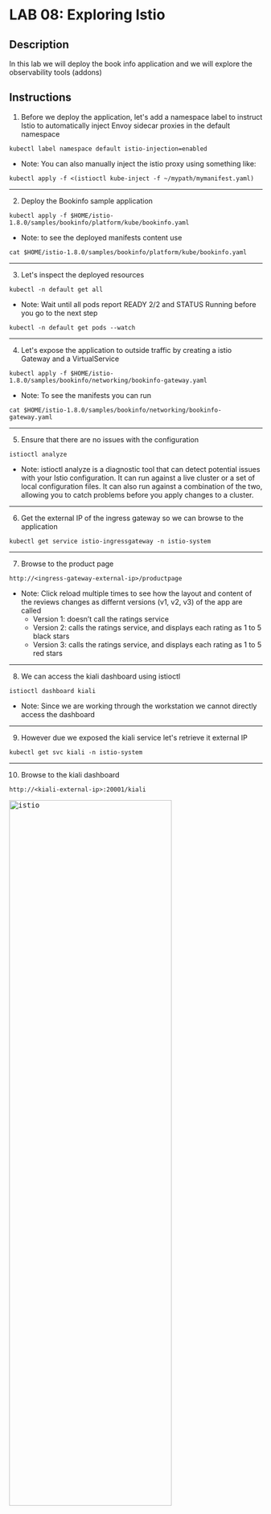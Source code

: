 # LAB 08: Exploring Istio

## Description

In this lab we will deploy the book info application and we will explore the observability tools (addons)

## Instructions

1. Before we deploy the application, let's add a namespace label to instruct Istio to automatically inject Envoy sidecar proxies in the default namespace

```
kubectl label namespace default istio-injection=enabled
```

- Note: You can also manually inject the istio proxy using something like: 

```
kubectl apply -f <(istioctl kube-inject -f ~/mypath/mymanifest.yaml)
```

---

2. Deploy the Bookinfo sample application

```
kubectl apply -f $HOME/istio-1.8.0/samples/bookinfo/platform/kube/bookinfo.yaml
```

- Note: to see the deployed manifests content use

```
cat $HOME/istio-1.8.0/samples/bookinfo/platform/kube/bookinfo.yaml
```

---

3. Let's inspect the deployed resources

```
kubectl -n default get all
```

- Note: Wait until all pods report READY 2/2 and STATUS Running before you go to the next step

```
kubectl -n default get pods --watch
```

---

4. Let's expose the application to outside traffic by creating a istio Gateway and a VirtualService

```
kubectl apply -f $HOME/istio-1.8.0/samples/bookinfo/networking/bookinfo-gateway.yaml
```

- Note: To see the manifests you can run 

```
cat $HOME/istio-1.8.0/samples/bookinfo/networking/bookinfo-gateway.yaml
```

---

5. Ensure that there are no issues with the configuration

```
istioctl analyze
```

- Note: istioctl analyze is a diagnostic tool that can detect potential issues with your Istio configuration. It can run against a live cluster or a set of local configuration files. It can also run against a combination of the two, allowing you to catch problems before you apply changes to a cluster.

---

6. Get the external IP of the ingress gateway so we can browse to the application

```
kubectl get service istio-ingressgateway -n istio-system
```

---

7. Browse to the product page

```
http://<ingress-gateway-external-ip>/productpage
```

- Note: Click reload multiple times to see how the layout and content of the reviews changes as differnt versions (v1, v2, v3) of the app are called
   - Version 1: doesn’t call the ratings service
   - Version 2: calls the ratings service, and displays each rating as 1 to 5 black stars
   - Version 3: calls the ratings service, and displays each rating as 1 to 5 red stars

---

8. We can access the kiali dashboard using istioctl

```
istioctl dashboard kiali
```

- Note: Since we are working through the workstation we cannot directly access the dashboard

---

9. However due we exposed the kiali service let's retrieve it external IP

```
kubectl get svc kiali -n istio-system
```

---

10. Browse to the kiali dashboard

```
http://<kiali-external-ip>:20001/kiali
```

<kbd><img alt="istio" src="../images/istio-lab08-img01.png" width="80%" height="60%"></kbd>

- Note: it's accessible from HTTP only (no HTTPS)

- Note: Feel free to explore by your own before you go to the next step

---

11. Browse to the "Graph" section and select the "default" namespace to visualize the application

<kbd><img alt="istio" src="../images/istio-lab08-img02.png" width="80%" height="60%"></kbd>

- Note: Keep it open in your browser during the next labs to track the changes in the dashboard

---

12. Let's generate some traffic by run the following command in a new terminal (keep it open and working during the next labs)

```
while true; do curl -s -o /dev/null "http://<ingress-gateway-external-ip>/productpage"; done
```

- Note: To retrieve the "ingress-gateway-external-ip" you can use 

```
kubectl get service istio-ingressgateway -n istio-system
```

---

13. In the dashboard you will see how the traffic is routed 

<kbd><img alt="istio" src="../images/istio-lab08-img03.png" width="80%" height="60%"></kbd>

- Note: Click on the "Legend" button to see the left side menu

---

14. Retrieve the prometheus service external IP and access it in a new tab (keep the kiali dashboard open)

```
kubectl get svc prometheus -n istio-system
```

```
http://<prometheus-external-ip>:9090
```

<kbd><img alt="istio" src="../images/istio-lab08-img04.png" width="80%" height="60%"></kbd>

- Note: If we were not working through the workstation you could access directly using the command 

```
istioctl dashboard prometheus
```

---

15. Let's run a prometheus query by adding the expression below and click the "Execute" button

```
sum(rate(istio_requests_total{reporter="source",source_workload="productpage-v1",destination_service_name="reviews"}[1m])) by (source_workload,source_version,destination_service_name,destination_workload,destination_version,request_protocol,response_code)
```

<kbd><img alt="istio" src="../images/istio-lab08-img05.png" width="80%" height="60%"></kbd>

- Note: istio_requests_total is a COUNTER that aggregates request totals between Kubernetes workloads, and groups them by response codes, response flags and security policy. This can be useful to compute the request rate (RPS) between different workloads. The query above computes the requests per second in the last hour between the productpage and the reviews services, and groups the results by response code and workload subsets

- Note: Click on the "Graph" tab to see the results in a graph

---

16. Finally let's see what is being monitored by click on Status/Targets or by browsing directly to

```
http://<prometheus-external-ip>:9090/targets
```

<kbd><img alt="istio" src="../images/istio-lab08-img06.png" width="80%" height="60%"></kbd>

- Note: As you can realize istio monitor your cluster automatically

---

17. Now it is grafana's turn, let's return its external ip and access it. Then click on the "Home" icon to see the available dashboards under the istio directory

```
kubectl get svc grafana -n istio-system
```

```
http://<grafana-external-ip>:3000
```

<kbd><img alt="istio" src="../images/istio-lab08-img07.png" width="80%" height="60%"></kbd>

<kbd><img alt="istio" src="../images/istio-lab08-img08.png" width="80%" height="60%"></kbd>

- Note: If we were not working through the workstation you could access directly using the command 

```
istioctl dashboard grafana
```

- Note: Feel free to explore by your own before you go to the next step

---

18. Let's explore the Istio Mesh Dashboard to get a general overview about or mesh

<kbd><img alt="istio" src="../images/istio-lab08-img09.png" width="80%" height="60%"></kbd>

- Note: This dashboard gives the global view of the Mesh along with services and workloads in the mesh. You can get more details about services and workloads by navigating to their specific dashboards as explained below.

---

19. Is time to accesss the Istio Service Dashboard

- Note: This dashboard gives details about metrics for the service and then client workloads (workloads that are calling this service) and service workloads (workloads that are providing this service) for that service

<kbd><img alt="istio" src="../images/istio-lab08-img10.png" width="80%" height="60%"></kbd>

- Note: An interesting example is the "reviews" service in which you can filter the metrics that provide from the "productpage-v1" and use the "ratings-v2" service

---

20. What about tracing? Let's access to jaeger dashboard by return its external ip and access it.

```
kubectl get svc tracing -n istio-system
```

```
http://<tracing-external-ip>:80
```

<kbd><img alt="istio" src="../images/istio-lab08-img11.png" width="80%" height="60%"></kbd>

- Note: If we were not working through the workstation you could access directly using the command

```
istioctl dashboard jaeger
```

- Note: Feel free to explore by your own before you go to the next step

---

21. From the left-hand pane of the dashboard, select productpage.default from the Service drop-down list and click Find Traces

<kbd><img alt="istio" src="../images/istio-lab08-img12.png" width="80%" height="60%"></kbd>

- Note: you can add additional filters

---

22. Click on any trace to see the details corresponding to the request to the /productpage:

<kbd><img alt="istio" src="../images/istio-lab08-img13.png" width="80%" height="60%"></kbd>

- Note: The trace is comprised of a set of spans, where each span corresponds to a Bookinfo service, invoked during the execution of a /productpage request, or internal Istio component, for example: istio-ingressgateway.

- Note: If you wish it's possible to use Zipkin instead of Jaeger

- Note: You can configure Istio to collect trace spans and send them to Lightstep